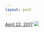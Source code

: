 ```yaml
---
layout: post
---
```


<p>
  <time><a href="/619">April 22, 2017</a></time>
  <a href="/619"><img src="{{ site.assets_url }}/619-480.jpg" srcset="{{ site.assets_url }}/619-240.jpg 240w, {{ site.assets_url }}/619-480.jpg 480w, {{ site.assets_url }}/619-720.jpg 720w, {{ site.assets_url }}/619-960.jpg 960w" sizes="(min-width: 700px) 50vw, calc(100vw - 2rem)" /></a>
</p>
